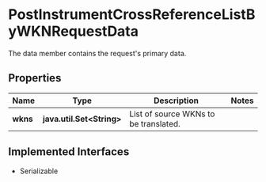 

# PostInstrumentCrossReferenceListByWKNRequestData

The data member contains the request's primary data.

## Properties

Name | Type | Description | Notes
------------ | ------------- | ------------- | -------------
**wkns** | **java.util.Set&lt;String&gt;** | List of source WKNs to be translated. | 


## Implemented Interfaces

* Serializable


